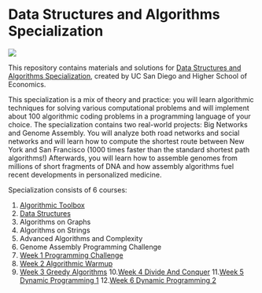 # Data Structures and Algorithms Specialization

<p>
    <a href="https://www.coursera.org/specializations/data-structures-algorithms">
        <img src="https://d15cw65ipctsrr.cloudfront.net/a4/1bb7d0c35311e5a1806d38aed73fac/logo2.png">
    </a>
</p>

This repository contains materials and solutions for [Data Structures and Algorithms Specialization](https://www.coursera.org/specializations/data-structures-algorithms), created by UC San Diego and Higher School of Economics.

This specialization is a mix of theory and practice: you will learn algorithmic techniques for solving various computational problems and will implement about 100 algorithmic coding problems in a programming language of your choice. The specialization contains two real-world projects: Big Networks and Genome Assembly. You will analyze both road networks and social networks and will learn how to compute the shortest route between New York and San Francisco (1000 times faster than the standard shortest path algorithms!) Afterwards, you will learn how to assemble genomes from millions of short fragments of DNA and how assembly algorithms fuel recent developments in personalized medicine.

Specialization consists of 6 courses:
1. [Algorithmic Toolbox](algorithmic-toolbox)
2. [Data Structures](data-structures)
3. Algorithms on Graphs
4. Algorithms on Strings
5. Advanced Algorithms and Complexity
6. Genome Assembly Programming Challenge
7. [Week 1 Programming Challenge](week1_programming_challenges)
8. [Week 2 Algorithmic Warmup](week2_algorithmic_warmup)
9. [Week 3 Greedy Algorithms](week3_greedy_algorithms)
10.[Week 4 Divide And Conquer](week4_divide_and_conquer)
11.[Week 5 Dynamic Programming 1](week5_dynamic_programming1)
12.[Week 6 Dynamic Programming 2](week6_dynamic_programming2) 
